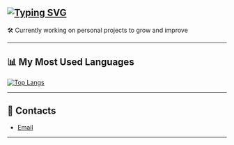 ## [![Typing SVG](https://readme-typing-svg.demolab.com?font=Winky+Rough&pause=1000&color=F7AAF0&background=FFFFFF00&center=true&width=435&lines=%F0%9F%91%8B+Hi%2C+I'm+Nadia)](https://git.io/typing-svg)

🛠️ Currently working on personal projects to grow and improve

---

## 📊 My Most Used Languages

[![Top Langs](https://github-readme-stats.vercel.app/api/top-langs/?username=NadiaDotti&layout=compact&theme=radical)](https://github.com/anuraghazra/github-readme-stats)

---

## 🚀 Contacts

- [Email](mailto:dottinadia@gmail.com)

---


<!--
**NadiaDotti/NadiaDotti** is a ✨ _special_ ✨ repository because its `README.md` (this file) appears on your GitHub profile.

Here are some ideas to get you started:

- 🔭 I’m currently working on ...
- 🌱 I’m currently learning ...
- 👯 I’m looking to collaborate on ...
- 🤔 I’m looking for help with ...
- 💬 Ask me about ...
- 📫 How to reach me: ...
- 😄 Pronouns: ...
- ⚡ Fun fact: ...
-->
